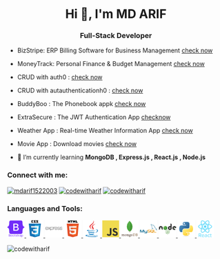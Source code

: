 <h1 align="center">Hi 👋, I'm MD ARIF</h1>
<h3 align="center">Full-Stack Developer</h3>

- BizStripe: ERP Billing Software for Business Management [check now ](https://bizstripe.vercel.app/)
- MoneyTrack: Personal Finance & Budget Management [check now ](https://expensetrackerappclient.vercel.app/)
- CRUD with auth0 : [check now ](https://crudwithauth0client.vercel.app/)
- CRUD with autauthenticationh0 : [check now ](https://crudwithauthenticationclient.vercel.app/)
- BuddyBoo : The Phonebook appk [check now](https://buddy-book.vercel.app/)
- ExtraSecure : The JWT Authentication App [checknow](https://authappz.vercel.app/)
- Weather App : Real-time Weather Information App [ check now ](https://weatherwizardz.netlify.app/)
- Movie App : Download movies [ check now ](https://movieappx.vercel.app/)

- 🌱 I’m currently learning **MongoDB , Express.js , React.js , Node.js**


<h3 align="left">Connect with me:</h3>
<p align="left">
<a href="https://linkedin.com/in/mdarif1522003" target="blank"><img align="center" src="https://raw.githubusercontent.com/rahuldkjain/github-profile-readme-generator/master/src/images/icons/Social/linked-in-alt.svg" alt="mdarif1522003" height="30" width="40" /></a>
<a href="https://www.hackerrank.com/codewitharif" target="blank"><img align="center" src="https://raw.githubusercontent.com/rahuldkjain/github-profile-readme-generator/master/src/images/icons/Social/hackerrank.svg" alt="codewitharif" height="30" width="40" /></a>
<a href="https://www.leetcode.com/codewitharif" target="blank"><img align="center" src="https://raw.githubusercontent.com/rahuldkjain/github-profile-readme-generator/master/src/images/icons/Social/leet-code.svg" alt="codewitharif" height="30" width="40" /></a>
</p>

<h3 align="left">Languages and Tools:</h3>
<p align="left"> <a href="https://getbootstrap.com" target="_blank" rel="noreferrer"> <img src="https://raw.githubusercontent.com/devicons/devicon/master/icons/bootstrap/bootstrap-plain-wordmark.svg" alt="bootstrap" width="40" height="40"/> </a> <a href="https://www.w3schools.com/css/" target="_blank" rel="noreferrer"> <img src="https://raw.githubusercontent.com/devicons/devicon/master/icons/css3/css3-original-wordmark.svg" alt="css3" width="40" height="40"/> </a> <a href="https://expressjs.com" target="_blank" rel="noreferrer"> <img src="https://raw.githubusercontent.com/devicons/devicon/master/icons/express/express-original-wordmark.svg" alt="express" width="40" height="40"/> </a> <a href="https://www.w3.org/html/" target="_blank" rel="noreferrer"> <img src="https://raw.githubusercontent.com/devicons/devicon/master/icons/html5/html5-original-wordmark.svg" alt="html5" width="40" height="40"/> </a> <a href="https://www.java.com" target="_blank" rel="noreferrer"> <img src="https://raw.githubusercontent.com/devicons/devicon/master/icons/java/java-original.svg" alt="java" width="40" height="40"/> </a> <a href="https://developer.mozilla.org/en-US/docs/Web/JavaScript" target="_blank" rel="noreferrer"> <img src="https://raw.githubusercontent.com/devicons/devicon/master/icons/javascript/javascript-original.svg" alt="javascript" width="40" height="40"/> </a> <a href="https://www.mongodb.com/" target="_blank" rel="noreferrer"> <img src="https://raw.githubusercontent.com/devicons/devicon/master/icons/mongodb/mongodb-original-wordmark.svg" alt="mongodb" width="40" height="40"/> </a> <a href="https://www.mysql.com/" target="_blank" rel="noreferrer"> <img src="https://raw.githubusercontent.com/devicons/devicon/master/icons/mysql/mysql-original-wordmark.svg" alt="mysql" width="40" height="40"/> </a> <a href="https://nodejs.org" target="_blank" rel="noreferrer"> <img src="https://raw.githubusercontent.com/devicons/devicon/master/icons/nodejs/nodejs-original-wordmark.svg" alt="nodejs" width="40" height="40"/> </a> <a href="https://www.python.org" target="_blank" rel="noreferrer"> <img src="https://raw.githubusercontent.com/devicons/devicon/master/icons/python/python-original.svg" alt="python" width="40" height="40"/> </a> <a href="https://reactjs.org/" target="_blank" rel="noreferrer"> <img src="https://raw.githubusercontent.com/devicons/devicon/master/icons/react/react-original-wordmark.svg" alt="react" width="40" height="40"/> </a> </p>

<p><img align="center" src="https://github-readme-stats.vercel.app/api/top-langs?username=codewitharif&show_icons=true&locale=en&layout=compact" alt="codewitharif" /></p>
